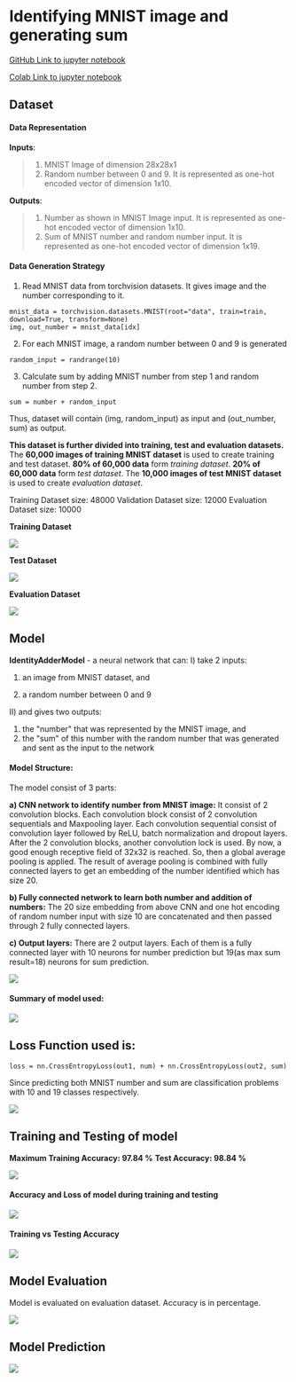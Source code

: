 # Identifying MNIST image and generating sum

[GitHub Link to jupyter notebook](https://github.com/garima-mahato/END2/blob/main/Session3-PyTorch/END2_Session3_PytorchAssignment.ipynb)

[Colab Link to jupyter notebook](https://githubtocolab.com/garima-mahato/END2/blob/main/Session3-PyTorch/END2_Session3_PytorchAssignment.ipynb)


## Dataset

#### Data Representation

**Inputs**:

> 1) MNIST Image of dimension 28x28x1
> 2) Random number between 0 and 9. It is represented as one-hot encoded vector of dimension 1x10.

**Outputs**:

> 1) Number as shown in MNIST Image input. It is represented as one-hot encoded vector of dimension 1x10.
> 2) Sum of MNIST number and random number input. It is represented as one-hot encoded vector of dimension 1x19.


#### Data Generation Strategy

1) Read MNIST data from torchvision datasets. It gives image and the number corresponding to it.

```
mnist_data = torchvision.datasets.MNIST(root="data", train=train, download=True, transform=None)
img, out_number = mnist_data[idx]
```

2) For each MNIST image, a random number between 0 and 9 is generated 

```
random_input = randrange(10)
```

3) Calculate sum by adding MNIST number from step 1 and random number from step 2.

```
sum = number + random_input
```

Thus, dataset will contain (img, random_input) as input and (out_number, sum) as output.

**This dataset is further divided into training, test and evaluation datasets.** The **60,000 images of training MNIST dataset** is used to create training and test dataset. **80% of 60,000 data** form *training dataset*. **20% of 60,000 data** form *test dataset*. The **10,000 images of test MNIST dataset** is used to create *evaluation dataset*.

Training Dataset size: 48000
Validation Dataset size: 12000
Evaluation Dataset size: 10000


**Training Dataset**

![](https://raw.githubusercontent.com/garima-mahato/END2/main/Session3-PyTorch/assets/train_data.PNG)


**Test Dataset**

![](https://raw.githubusercontent.com/garima-mahato/END2/main/Session3-PyTorch/assets/test_data.PNG)

**Evaluation Dataset**

![](https://raw.githubusercontent.com/garima-mahato/END2/main/Session3-PyTorch/assets/eval_data.PNG)

## Model

**IdentityAdderModel** - a neural network that can:
I) take 2 inputs:

  1) an image from MNIST dataset, and
  
  2) a random number between 0 and 9
  
II) and gives two outputs:

  1) the "number" that was represented by the MNIST image, and
  2) the "sum" of this number with the random number that was generated and sent as the input to the network


#### Model Structure:

The model consist of 3 parts:

**a) CNN network to identify number from MNIST image:** It consist of 2 convolution blocks. Each convolution block consist of 2 convolution sequentials and Maxpooling layer. Each convolution sequential consist of convolution layer followed by ReLU, batch normalization and dropout layers. After the 2 convolution blocks, another convolution lock is used. By now, a good enough receptive field of 32x32 is reached. So, then a global average pooling is applied. The result of average pooling is combined with fully connected layers to get an embedding of the number identified which has size 20.

**b) Fully connected network to learn both number and addition of numbers:** The 20 size embedding from above CNN and one hot encoding of random number input with size 10 are concatenated and then passed through 2 fully connected layers.

**c) Output layers:** There are 2 output layers. Each of them is a fully connected layer with 10 neurons for number prediction but 19(as max sum result=18) neurons for sum prediction.



![](https://raw.githubusercontent.com/garima-mahato/END2/main/Session3-PyTorch/assets/onnx_identity_adder_model.onnx.png)

#### Summary of model used:

![](https://raw.githubusercontent.com/garima-mahato/END2/main/Session3-PyTorch/assets/model_summary.png)

## Loss Function used is:

```
loss = nn.CrossEntropyLoss(out1, num) + nn.CrossEntropyLoss(out2, sum)
```

Since predicting both MNIST number and sum are classification problems with 10 and 19 classes respectively.

![](https://raw.githubusercontent.com/garima-mahato/END2/main/Session3-PyTorch/assets/loss_fn.jpeg)


## Training and Testing of model

**Maximum Training Accuracy: 97.84 %**
**Test Accuracy: 98.84 %**

![](https://raw.githubusercontent.com/garima-mahato/END2/main/Session3-PyTorch/assets/lr_training_log.PNG)

#### Accuracy and Loss of model during training and testing

![](https://raw.githubusercontent.com/garima-mahato/END2/main/Session3-PyTorch/assets/lr_train_test_acc_loss.PNG)


#### Training vs Testing Accuracy

![](https://raw.githubusercontent.com/garima-mahato/END2/main/Session3-PyTorch/assets/lr_train_test_acc_graph.PNG)



## Model Evaluation

Model is evaluated on evaluation dataset. Accuracy is in percentage.

![](https://raw.githubusercontent.com/garima-mahato/END2/main/Session3-PyTorch/assets/lr_model_eval.PNG)

## Model Prediction

![](https://raw.githubusercontent.com/garima-mahato/END2/main/Session3-PyTorch/assets/lr_model_pred.PNG)
